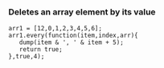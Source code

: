  ### Deletes an array element by its value
 ```luceescript+trycf
 arr1 = [12,0,1,2,3,4,5,6];
 arr1.every(function(item,index,arr){
    dump(item & ', ' & item + 5);
    return true;
 },true,4);
 ```